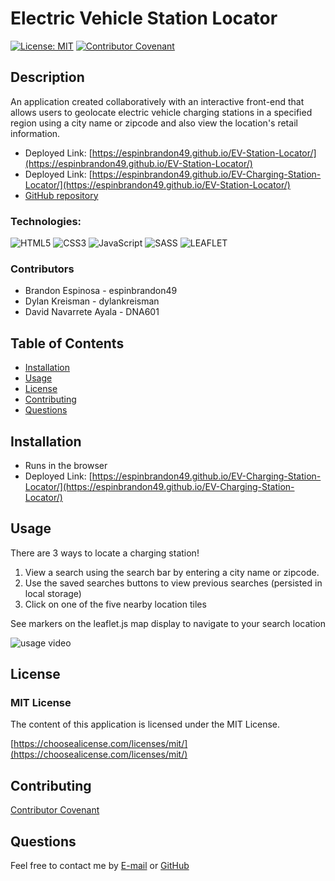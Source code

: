 # Electric Vehicle Station Locator
[![License: MIT](https://img.shields.io/badge/License-MIT-yellow.svg)](https://opensource.org/licenses/MIT)
[![Contributor Covenant](https://img.shields.io/badge/Contributor%20Covenant-2.1-4baaaa.svg)](code_of_conduct.md)

## Description 
An application created collaboratively with an interactive front-end that allows users to geolocate electric vehicle charging stations in a specified region using a city name or zipcode and also view the location's retail information.  

* Deployed Link: [https://espinbrandon49.github.io/EV-Station-Locator/](https://espinbrandon49.github.io/EV-Station-Locator/)
* Deployed Link: [https://espinbrandon49.github.io/EV-Charging-Station-Locator/](https://espinbrandon49.github.io/EV-Station-Locator/)
* [GitHub repository](https://github.com/espinbrandon49/EV-Station-Locator)

### Technologies:
![HTML5](https://img.shields.io/badge/html5-%23E34F26.svg?style=for-the-badge&logo=html5&logoColor=white) ![CSS3](https://img.shields.io/badge/css3-%231572B6.svg?style=for-the-badge&logo=css3&logoColor=white) ![JavaScript](https://img.shields.io/badge/javascript-%23323330.svg?style=for-the-badge&logo=javascript&logoColor=%23F7DF1E) ![SASS](https://img.shields.io/badge/Sass-CC6699?style=for-the-badge&logo=sass&logoColor=white) ![LEAFLET](https://img.shields.io/badge/Leaflet-199900?style=for-the-badge&logo=Leaflet&logoColor=white)


### Contributors
* Brandon Espinosa - espinbrandon49
* Dylan Kreisman - dylankreisman
* David Navarrete Ayala - DNA601

## Table of Contents 
  * [Installation](#installation)
  * [Usage](#usage)
  * [License](#license)
  * [Contributing](#contributing)
  * [Questions](#questions)
  
## Installation
* Runs in the browser
* Deployed Link: [https://espinbrandon49.github.io/EV-Charging-Station-Locator/](https://espinbrandon49.github.io/EV-Charging-Station-Locator/)

## Usage 
There are 3 ways to locate a charging station!
1. View a search using the search bar by entering a city name or zipcode.
2. Use the saved searches buttons to view previous searches (persisted in local storage) 
3. Click on one of the five nearby location tiles

See markers on the leaflet.js map display to navigate to your search location

![usage video](./assets/images/EV%20Station%20Locator.gif)

## License 
### MIT License 
The content of this application is licensed under the MIT License. 

[https://choosealicense.com/licenses/mit/](https://choosealicense.com/licenses/mit/) 

## Contributing 

[Contributor Covenant](https://www.contributor-covenant.org/)

## Questions 

Feel free to contact me by [E-mail](mailto:espinbrandon49@gmail.com) or [GitHub](https://github.com/espinbrandon49)
